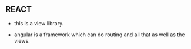 ## REACT

- this is a view library.

- angular is a framework which can do routing and all that as well as the views.
